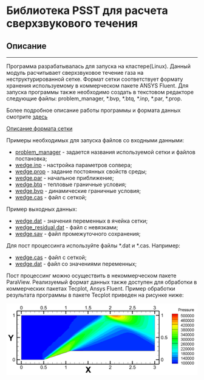 # Библиотека PSST для расчета сверхзвукового течения

## Описание
- - - - - - - - - - - - -


Программа разрабатывалась для запуска на кластере(Linux). Данный модуль расчитывает сверхзвуковое течение газа на неструктурированной сетке. Формат сетки соответствует формату хранения используемому в коммерческом пакете ANSYS Fluent.  Для запуска программы также необходимо создать в текстовом редакторе следующие файлы: problem_manager, \*.bvp, \*.btq, \*.inp, \*.par, \*.prop. 

Более подробное описание работы программы и формата данных смотрите [здесь](Description.md)

[Описание формата сетки](https://www.afs.enea.it/project/neptunius/docs/fluent/html/ug/node1464.htm#format-grid)

Примеры необходимых для запуска файлов со входными данными: 

- [problem_manager](./problem_manager) - задается названия используемой сетки и файлов постановка;
- [wedge.inp](./wedge.inp) - настройка параметров солвера; 
- [wedge.prop](./wedge.prop) - задание постоянных свойств среды; 
- [wedge.par](./wedge.par) - начальное приближение; 
- [wedge.btq](./wedge.btq) - тепловые граничные условия;
- [wedge.bvp](./wedge.bvp) - динамические граничные условия;
- [wedge.cas](./wedge.cas) - файл с сеткой;

Пример выходных данных:

- [wedge.dat](./wedge.dat) - значения переменных в ячейка сетки;
- [wedge_residual.dat](./wedge_residual.dat) - файл с невязками;
- [wedge.sav](./wedge.sav) - файл промежуточного сохранения;

Для пост процессинга используйте файлы \*.dat и \*.cas. Например:

- [wedge.cas](./wedge.cas) - файл с сеткой;
- [wedge.dat](./wedge.dat) - файл со значениями переменных;

Пост процессинг можно осуществить в некоммерческом пакете ParaView. Реализуемый формат данных также доступен для обработки в коммерческих пакетах Tecplot, Ansys Fluent. Пример обработки результата программы в пакете Tecplot приведен на рисунке ниже:

![Caption](./images/Pressure2D.png "Поле давления")

